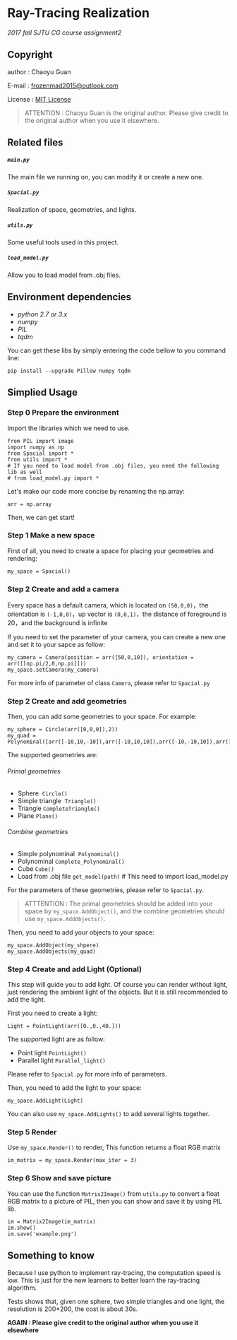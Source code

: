 # Ray-Tracing Realization
_2017 fall SJTU CG course assignment2_
## Copyright
author : Chaoyu Guan

E-mail : frozenmad2015@outlook.com

License : [MIT License](LICENSE)

> ATTENTION : Chaoyu Guan is the original author. Please give credit to the original author when you use it elsewhere.

## Related files
##### `main.py`
The main file we running on, you can modify it or create a new one.
##### `Spacial.py`
Realization of space, geometries, and lights.
##### `utils.py`
Some useful tools used in this project.
##### `load_model.py`
Allow you to load model from .obj files.
## Environment dependencies
* *python 2.7 or 3.x*
* *numpy*
* *PIL*
* *tqdm*

You can get these libs by simply entering the code bellow to you command line:
```
pip install --upgrade Pillow numpy tqdm
```
## Simplied Usage
### Step 0 Prepare the environment
Import the libraries which we need to use.
```
from PIL import image
import numpy as np
from Spacial import *
from utils import *
# If you need to load model from .obj files, you need the following lib as well
# from load_model.py import *
```
Let's make our code more concise by renaming the np.array:
```
arr = np.array
```
Then, we can get start!
### Step 1 Make a new space
First of all, you need to create a space for placing your geometries and rendering:
```
my_space = Spacial()
```
### Step 2 Create and add a camera
Every space has a default camera, which is located on `(50,0,0)`，the orientation is `(-1,0,0)`，up vector is `(0,0,1)`，the distance of foreground is 20，and the background is infinite

If you need to set the parameter of your camera, you can create a new one and set it to your sapce as follow:
```
my_camera = Camera(position = arr([50,0,10]), orientation = arr([[np.pi/2,0,np.pi]]))
my_space.setCamera(my_camera)
```
For more info of parameter of class `Camera`, please refer to `Spacial.py`
### Step 2 Create and add geometries
Then, you can add some geometries to your space. For example:
```
my_sphere = Circle(arr([0,0,0]),2))
my_quad = Polynominal([arr([-10,10,-10]),arr([-10,10,10]),arr([-10,-10,10]),arr([-10,-10,-10])])
```
The supported geometries are:
###### Primal geometries
* Sphere  `Circle()`
* Simple triangle  `Triangle()`
* Triangle `CompleteTriangle()`
* Plane `Plane()`

###### Combine geometries
* Simple polynominal  `Polynominal()`
* Polynominal `Complete_Polynominal()`
* Cube `Cube()`
* Load from .obj file `get_model(path)`  # This need to import load_model.py

For the parameters of these geometries, please refer to `Spacial.py`.

> ATTTENTION : The primal geometries should be added into your space by `my_space.AddObject()`, and the combine geometries should use `my_space.AddObjects()`.

Then, you need to add your objects to your space:
```
my_space.AddObject(my_shpere)
my_space.AddObjects(my_quad)
```
### Step 4 Create and add Light (Optional)
This step will guide you to add light. Of course you can render without light, just rendering the ambient light of the objects. But it is still recommended to add the light.

First you need to create a light:
```
Light = PointLight(arr([0.,0.,40.]))
```
The supported light are as follow:
* Point light `PointLight()`
* Parallel light `Parallel_light()`

Please refer to `Spacial.py` for more info of parameters.

Then, you need to add the light to your space:
```
my_space.AddLight(Light)
```
You can also use `my_space.AddLights()` to add several lights together.

### Step 5 Render
Use `my_space.Render()` to render, This function returns a float RGB matrix
```
im_matrix = my_space.Render(max_iter = 3)
```

### Step 6 Show and save picture
You can use the function `Matrix2Image()` from `utils.py` to convert a float RGB matrix to a picture of PIL, then you can show and save it by using PIL lib.
```
im = Matrix2Image(im_matrix)
im.show()
im.save('example.png')
```
## Something to know
Because I use python to implement ray-tracing, the computation speed is low. This is just for the new learners to better learn the ray-tracing algorithm.

Tests shows that, given one sphere, two simple triangles and one light, the resolution is 200\*200, the cost is about 30s.

**AGAIN : Please give credit to the original author when you use it elsewhere**
